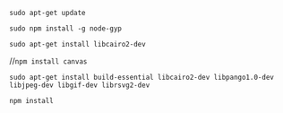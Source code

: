 `sudo apt-get update`

`sudo npm install -g node-gyp`

`sudo apt-get install libcairo2-dev`

//`npm install canvas`

`sudo apt-get install build-essential libcairo2-dev libpango1.0-dev libjpeg-dev libgif-dev librsvg2-dev`

`npm install`
